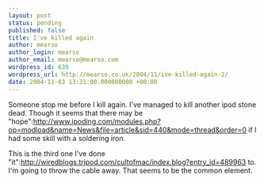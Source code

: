 ```yaml
---
layout: post
status: pending
published: false
title: I've killed again
author: mearso
author_login: mearso
author_email: mearso@mearso.com
wordpress_id: 639
wordpress_url: http://mearso.co.uk/2004/11/ive-killed-again-2/
date: 2004-11-03 13:31:00.000000000 +00:00
---
```

Someone stop me before I kill again. I've managed to kill another ipod stone dead. Though it seems that there may be "hope":http://www.ipoding.com/modules.php?op=modload&name=News&file=article&sid=440&mode=thread&order=0 if I had some skill with a soldering iron.

This is the third one I've done "it":http://wiredblogs.tripod.com/cultofmac/index.blog?entry_id=489963 to. I'm going to throw the cable away. That seems to be the common element.
